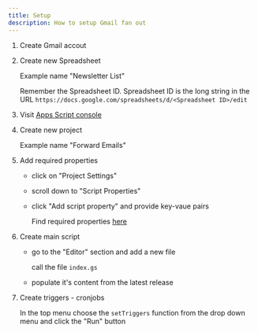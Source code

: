 ```yaml
---
title: Setup
description: How to setup Gmail fan out
---
```


1. Create Gmail accout
1. Create new Spreadsheet

   Example name "Newsletter List"

   Remember the Spreadsheet ID.
   Spreadsheet ID is the long string in the URL `https://docs.google.com/spreadsheets/d/<Spreadsheet ID>/edit`

1. Visit [Apps Script console](https://script.google.com/home/)
1. Create new project

   Example name "Forward Emails"

1. Add required properties

   - click on "Project Settings"
   - scroll down to "Script Properties"
   - click "Add script property" and provide key-vaue pairs

     Find required properties [here](/configuration#properties)

1. Create main script

   - go to the "Editor" section and add a new file

     call the file `index.gs`

   - populate it's content from the latest release

1. Create triggers - cronjobs

   In the top menu choose the `setTriggers` function from the drop down menu and click the "Run" button
